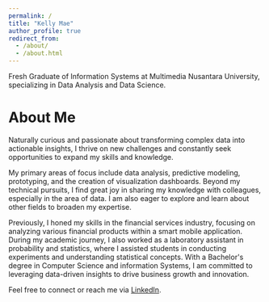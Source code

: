 ```yaml
---
permalink: /
title: "Kelly Mae"
author_profile: true
redirect_from: 
  - /about/
  - /about.html
---
```


Fresh Graduate of Information Systems at Multimedia Nusantara University, specializing in Data Analysis and Data Science.

About Me
======
Naturally curious and passionate about transforming complex data into actionable insights, I thrive on new challenges and constantly seek opportunities to expand my skills and knowledge.

My primary areas of focus include data analysis, predictive modeling, prototyping, and the creation of visualization dashboards. Beyond my technical pursuits, I find great joy in sharing my knowledge with colleagues, especially in the area of data. I am also eager to explore and learn about other fields to broaden my expertise.

Previously, I honed my skills in the financial services industry, focusing on analyzing various financial products within a smart mobile application. During my academic journey, I also worked as a laboratory assistant in probability and statistics, where I assisted students in conducting experiments and understanding statistical concepts. With a Bachelor's degree in Computer Science and information Systems, I am committed to leveraging data-driven insights to drive business growth and innovation.

Feel free to connect or reach me via [LinkedIn](https://www.linkedin.com/in/antonettekelly/).
